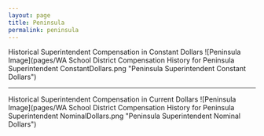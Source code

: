 ```yaml
---
layout: page
title: Peninsula
permalink: peninsula
---
```



Historical Superintendent Compensation in Constant Dollars
![Peninsula Image](pages/WA School District Compensation History for Peninsula Superintendent ConstantDollars.png "Peninsula Superintendent Constant Dollars")

___

Historical Superintendent Compensation in Current Dollars
![Peninsula Image](pages/WA School District Compensation History for Peninsula Superintendent NominalDollars.png "Peninsula Superintendent Nominal Dollars")